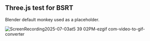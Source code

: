 ## Three.js test for BSRT
Blender default monkey used as a placeholder.

![ScreenRecording2025-07-03at5 39 02PM-ezgif com-video-to-gif-converter](https://github.com/user-attachments/assets/6968b362-b952-435b-81b5-37fe64e173c5)


